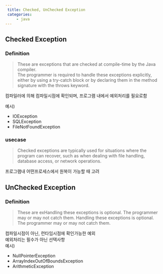 ```yaml
---
 title: Checked, UnChecked Exception
 categories:
     - java
---
```



## Checked Exception

### Definition
> These are exceptions that are checked at compile-time by the Java compiler. <br>
> The programmer is required to handle these exceptions explicitly, 
> either by using a try-catch block or by declaring them in the method signature with the throws keyword.

컴파일러에 의해 컴파일시점에 확인되며, 프로그램 내에서 예외처리를 필요로함

예시)
- IOException
- SQLException
- FileNotFoundException

### usecase
> Checked exceptions are typically used for situations where the program can recover, such as when dealing with file handling, database access, or network operations.

프로그램내 어떤프로세스에서 원복이 가능할 때 고려 <br>


## UnChecked Exception <br>



### Definition 
> These are exHandling these exceptions is optional. The programmer may or may not catch them.
> Handling these exceptions is optional. The programmer may or may not catch them.

컴파일시점이 아닌, 런타임시점에 확인가능한 예외<br>
예외처리는 필수가 아닌 선택사항<br>
예시)<br>

- NullPointerException
- ArrayIndexOutOfBoundsException
- ArithmeticException

